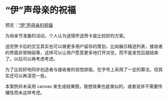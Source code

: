# “伊”声母亲的祝福

预览：[“伊”声母亲的祝福](https://foreverz133.github.io/small-works/2/bbb-mother-day/)

为母亲节准备的活动，个人认为送情怀送贺卡是比较好的方案。

送完贺卡后的交互其实也可以做更多用户留存的策划，比如展示精选列表，接收者的界面非常绚丽等，这样可以让用户愿意更多地打开浏览，而不是发完后就结束了。以后可以再考虑考虑。

为了比较好地同步创造者与接收者的视觉排版，在字号上采用了一定的算法，但其实还可以再深究一些。

本案例并未采用 canvas 来生成结果图，我想效果也是类似的，或者说并不需要传播性而未这样考虑。